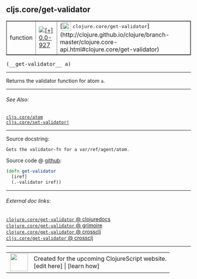 ## cljs.core/get-validator



 <table border="1">
<tr>
<td>function</td>
<td><a href="https://github.com/cljsinfo/cljs-api-docs/tree/0.0-927"><img valign="middle" alt="[+] 0.0-927" title="Added in 0.0-927" src="https://img.shields.io/badge/+-0.0--927-lightgrey.svg"></a> </td>
<td>
[<img height="24px" valign="middle" src="http://i.imgur.com/1GjPKvB.png"> <samp>clojure.core/get-validator</samp>](http://clojure.github.io/clojure/branch-master/clojure.core-api.html#clojure.core/get-validator)
</td>
</tr>
</table>


 <samp>
(__get-validator__ a)<br>
</samp>

---

Returns the validator function for atom `a`.

---


###### See Also:

[`cljs.core/atom`](cljs.core_atom.md)<br>
[`cljs.core/set-validator!`](cljs.core_set-validatorBANG.md)<br>

---


Source docstring:

```
Gets the validator-fn for a var/ref/agent/atom.
```


Source code @ [github](https://github.com/clojure/clojurescript/blob/r2268/src/cljs/cljs/core.cljs#L7523-L7526):

```clj
(defn get-validator
  [iref]
  (.-validator iref))
```

<!--
Repo - tag - source tree - lines:

 <pre>
clojurescript @ r2268
└── src
    └── cljs
        └── cljs
            └── <ins>[core.cljs:7523-7526](https://github.com/clojure/clojurescript/blob/r2268/src/cljs/cljs/core.cljs#L7523-L7526)</ins>
</pre>

-->

---



###### External doc links:

[`clojure.core/get-validator` @ clojuredocs](http://clojuredocs.org/clojure.core/get-validator)<br>
[`clojure.core/get-validator` @ grimoire](http://conj.io/store/v1/org.clojure/clojure/1.7.0-beta3/clj/clojure.core/get-validator/)<br>
[`clojure.core/get-validator` @ crossclj](http://crossclj.info/fun/clojure.core/get-validator.html)<br>
[`cljs.core/get-validator` @ crossclj](http://crossclj.info/fun/cljs.core.cljs/get-validator.html)<br>

---

 <table>
<tr><td>
<img valign="middle" align="right" width="48px" src="http://i.imgur.com/Hi20huC.png">
</td><td>
Created for the upcoming ClojureScript website.<br>
[edit here] | [learn how]
</td></tr></table>

[edit here]:https://github.com/cljsinfo/cljs-api-docs/blob/master/cljsdoc/cljs.core_get-validator.cljsdoc
[learn how]:https://github.com/cljsinfo/cljs-api-docs/wiki/cljsdoc-files

<!--

This information was too distracting to show to readers, but I'll leave it
commented here since it is helpful to:

- pretty-print the data used to generate this document
- and show how to retrieve that data



The API data for this symbol:

```clj
{:description "Returns the validator function for atom `a`.",
 :ns "cljs.core",
 :name "get-validator",
 :signature ["[a]"],
 :history [["+" "0.0-927"]],
 :type "function",
 :related ["cljs.core/atom" "cljs.core/set-validator!"],
 :full-name-encode "cljs.core_get-validator",
 :source {:code "(defn get-validator\n  [iref]\n  (.-validator iref))",
          :title "Source code",
          :repo "clojurescript",
          :tag "r2268",
          :filename "src/cljs/cljs/core.cljs",
          :lines [7523 7526]},
 :full-name "cljs.core/get-validator",
 :clj-symbol "clojure.core/get-validator",
 :docstring "Gets the validator-fn for a var/ref/agent/atom."}

```

Retrieve the API data for this symbol:

```clj
;; from Clojure REPL
(require '[clojure.edn :as edn])
(-> (slurp "https://raw.githubusercontent.com/cljsinfo/cljs-api-docs/catalog/cljs-api.edn")
    (edn/read-string)
    (get-in [:symbols "cljs.core/get-validator"]))
```

-->
